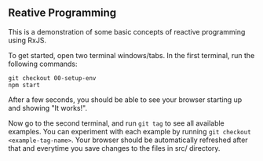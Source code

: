 ## Reative Programming

This is a demonstration of some basic concepts of reactive programming using RxJS.

To get started, open two terminal windows/tabs. In the first terminal, run the following commands:
```
git checkout 00-setup-env
npm start
```
After a few seconds, you should be able to see your browser starting up and showing "It works!".

Now go to the second terminal, and run `git tag` to see all available examples. You can experiment with each example by running `git checkout <example-tag-name>`. Your browser should be automatically refreshed after that and everytime you save changes to the files in src/ directory.
